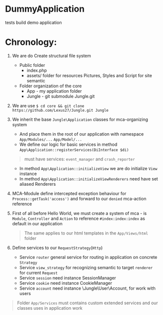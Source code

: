 # DummyApplication
tests build demo application

# Chronology:

1. We are do Create structural file system
    * Public folder
        * index.php
        * assets/ folder for resources Pictures, Styles and Script for site semantic
    * Folder organization of the core
        * App - my application folder
        * Jungle - git submodule Jungle.git
2. We are use `$ cd core && git clone https://github.com/Lexus27/Jungle.git Jungle`
3. We inherit the base `Jungle\Application` classes for mca-organizing system 
    * And place them in the root of our application with namespace `App/Modules/...` `App/Model/...`
    * We define our logic for basic services in method `App\Application::registerServices(DiInterface $di)`
    > must have services: `event_manager` and `crash_reporter`
    * In method `App\Application::initializeView` we are do initialize `View` instance
    * In method `App\Application::initializeViewRenderers` need have set aliased Renderers
     
4. MCA-Module define intercepted exception behaviour for `Process::getTask('access')` and forward to our `denied` mca-action reference

5. First of all before Hello World, we must create a system of mca - is `Module`, `Controller` and `Action` to reference `#index:index:index` as default in our application
    > The same applies to our html templates in the `App/Views/html` folder
6. Define services to our `RequestStrategy`(`Http`)
   * Service `router` general service for routing in application on concrete `Strategy`
   * Service `view_strategy` for recognizing semantic to target `renderer` for current `Request` 
   * Service `session` need instance SessionManager
   * Service `cookie` need instance CookieManager
   * Service `account` need instance \Jungle\User\Account, for work with users
   
   
> Folder `App/Services` must contains custom extended services and our classes uses in application work 